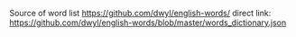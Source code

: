
Source of word list
https://github.com/dwyl/english-words/
direct link:
https://github.com/dwyl/english-words/blob/master/words_dictionary.json

